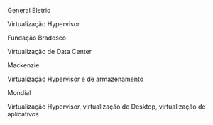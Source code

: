 General Eletric

Virtualização Hypervisor



Fundação Bradesco

Virtualização de Data Center



Mackenzie

Virtualização Hypervisor e de armazenamento



Mondial

Virtualização Hypervisor, virtualização de Desktop, virtualização de aplicativos
